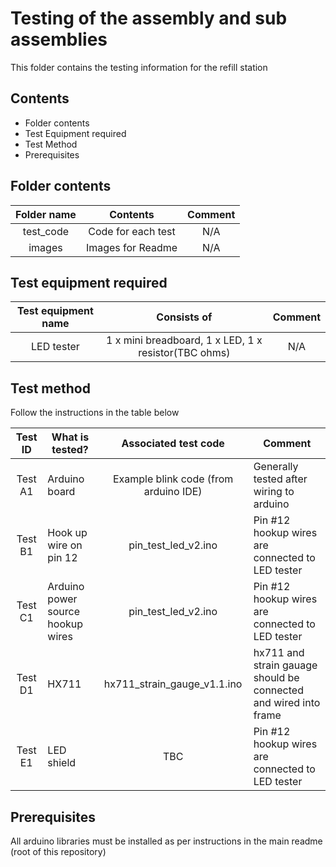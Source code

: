 # Testing of the assembly and sub assemblies

This folder contains the testing information for the refill station

## Contents

* Folder contents
* Test Equipment required
* Test Method
* Prerequisites

## Folder contents

| Folder name        | Contents           | Comment  |
| :-----------: |:-------------:| :----:|
| test_code      | Code for each test | N/A |
| images | Images for Readme      |    N/A |

## Test equipment required

| Test equipment name        | Consists of           | Comment  |
| :-----------: |:-------------:| :----:|
| LED tester      | 1 x mini breadboard, 1 x LED, 1 x resistor(TBC ohms) | N/A |


## Test method
Follow the instructions in the table below

| Test ID        | What is tested?       |Associated test code           | Comment  |
| :-----------:|-------------|:-------------:| ----|
| Test A1 | Arduino board   | Example blink code (from arduino IDE) | Generally tested after wiring to arduino |
| Test B1 | Hook up wire on pin 12   | pin_test_led_v2.ino  |   Pin #12 hookup wires are connected to LED tester |
| Test C1 | Arduino power source hookup wires | pin_test_led_v2.ino   | Pin #12 hookup wires are connected to LED tester |
| Test D1 | HX711 | hx711_strain_gauge_v1.1.ino  | hx711 and strain gauage should be connected and wired into frame |
| Test E1 | LED shield | TBC  | Pin #12 hookup wires are connected to LED tester |


## Prerequisites
All arduino libraries must be installed as per instructions in the main readme (root of this repository)